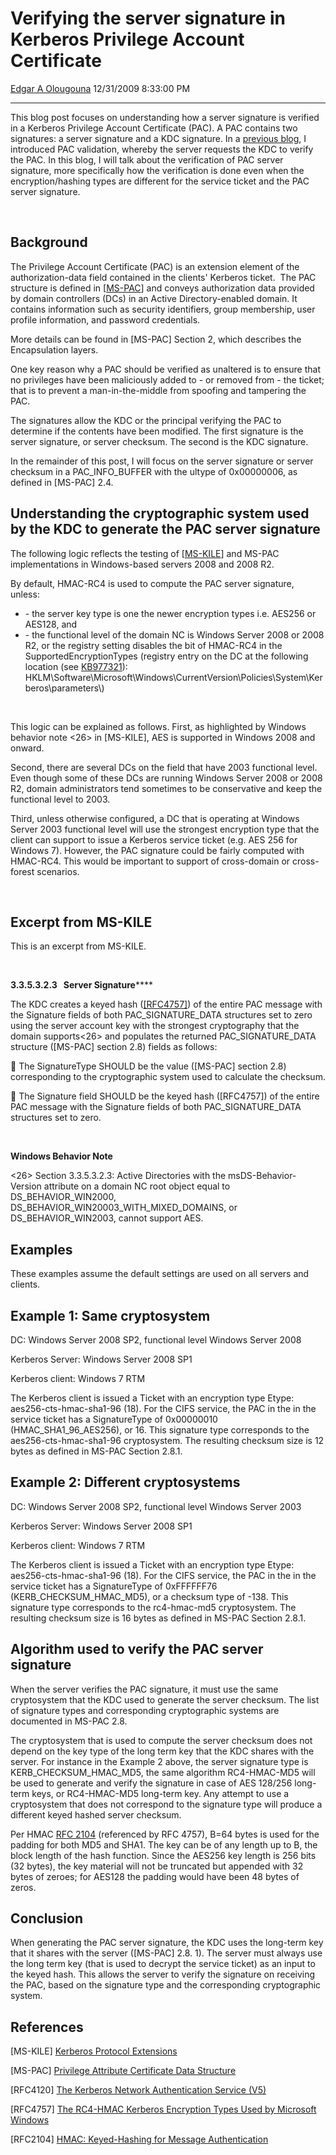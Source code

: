 <div id="page">

# Verifying the server signature in Kerberos Privilege Account Certificate

[Edgar A
Olougouna](https://social.msdn.microsoft.com/profile/Edgar%20A%20Olougouna)
12/31/2009 8:33:00 PM

-----

<div id="content">

This blog post focuses on understanding how a server signature is
verified in a Kerberos Privilege Account Certificate (PAC). A PAC
contains two signatures: a server signature and a KDC signature. In a
[previous
blog](http://blogs.msdn.com/openspecification/archive/2009/04/24/understanding-microsoft-kerberos-pac-validation.aspx),
I introduced PAC validation, whereby the server requests the KDC to
verify the PAC. In this blog, I will talk about the verification of PAC
server signature, more specifically how the verification is done even
when the encryption/hashing types are different for the service ticket
and the PAC server signature.

 

## Background

The Privilege Account Certificate (PAC) is an extension element of the
authorization-data field contained in the clients' Kerberos ticket.  The
PAC structure is defined in
\[[MS-PAC](http://msdn.microsoft.com/en-us/library/cc237917.aspx)\] and
conveys authorization data provided by domain controllers (DCs) in an
Active Directory-enabled domain. It contains information such as
security identifiers, group membership, user profile information, and
password credentials.

More details can be found in \[MS-PAC\] Section 2, which describes the
Encapsulation layers.

One key reason why a PAC should be verified as unaltered is to ensure
that no privileges have been maliciously added to - or removed from -
the ticket; that is to prevent a man-in-the-middle from spoofing and
tampering the PAC.

The signatures allow the KDC or the principal verifying the PAC to
determine if the contents have been modified. The first signature is the
server signature, or server checksum. The second is the KDC signature.

In the remainder of this post, I will focus on the server signature or
server checksum in a PAC\_INFO\_BUFFER with the ultype of 0x00000006, as
defined in \[MS-PAC\]
2.4.

## Understanding the cryptographic system used by the KDC to generate the PAC server signature

The following logic reflects the testing of
\[[MS-KILE](http://msdn.microsoft.com/en-us/library/cc233855.aspx)\] and
MS-PAC implementations in Windows-based servers 2008 and 2008 R2.

By default, HMAC-RC4 is used to compute the PAC server signature,
unless:

  - \- the server key type is one the newer encryption types i.e. AES256
    or AES128, and
  - \- the functional level of the domain NC is Windows Server 2008 or
    2008 R2, or the registry setting disables the bit of HMAC-RC4 in the
    SupportedEncryptionTypes (registry entry on the DC at the following
    location (see
    [KB977321](http://support.microsoft.com/default.aspx/kb/977321)):
    HKLM\\Software\\Microsoft\\Windows\\CurrentVersion\\Policies\\System\\Kerberos\\parameters\\)

 

This logic can be explained as follows. First, as highlighted by Windows
behavior note \<26\> in \[MS-KILE\], AES is supported in Windows 2008
and onward.

Second, there are several DCs on the field that have 2003 functional
level. Even though some of these DCs are running Windows Server 2008 or
2008 R2, domain administrators tend sometimes to be conservative and
keep the functional level to 2003.

Third, unless otherwise configured, a DC that is operating at Windows
Server 2003 functional level will use the strongest encryption type that
the client can support to issue a Kerberos service ticket (e.g. AES 256
for Windows 7). However, the PAC signature could be fairly computed with
HMAC-RC4. This would be important to support of cross-domain or
cross-forest scenarios.

 

## Excerpt from MS-KILE

This is an excerpt from MS-KILE.

 

<span id="_Toc247583957"></span>**3.3.5.3.2.3   Server
Signature**<span id="z962edb93fa3c48eaa0a6062f760eb69c"></span>****

The KDC creates a keyed hash
([\[RFC4757\]](http://go.microsoft.com/fwlink/?LinkId=90488)) of the
entire PAC message with the Signature fields of both
PAC\_SIGNATURE\_DATA structures set to zero using the server account key
with the strongest cryptography that the domain
supports<span id="z105"></span>\<26\> and populates the returned
PAC\_SIGNATURE\_DATA structure (\[MS-PAC\] section 2.8) fields as
follows:

 The SignatureType SHOULD be the value (\[MS-PAC\] section 2.8)
corresponding to the cryptographic system used to calculate the
checksum.

 The Signature field SHOULD be the keyed hash (\[RFC4757\]) of the
entire PAC message with the Signature fields of both
PAC\_SIGNATURE\_DATA structures set to zero.

<span id="_Toc247583958"></span> 

**Windows Behavior Note**

\<26\> Section 3.3.5.3.2.3: Active Directories with the
msDS-Behavior-Version attribute on a domain NC root object equal to
DS\_BEHAVIOR\_WIN2000, DS\_BEHAVIOR\_WIN20003\_WITH\_MIXED\_DOMAINS, or
DS\_BEHAVIOR\_WIN2003, cannot support AES.

## Examples

These examples assume the default settings are used on all servers and
clients.

## Example 1: Same cryptosystem

DC: Windows Server 2008 SP2, functional level Windows Server 2008

Kerberos Server: Windows Server 2008 SP1

Kerberos client: Windows 7 RTM

The Kerberos client is issued a Ticket with an encryption type Etype:
aes256-cts-hmac-sha1-96 (18). For the CIFS service, the PAC in the in
the service ticket has a SignatureType of 0x00000010
(HMAC\_SHA1\_96\_AES256), or 16. This signature type corresponds to the
aes256-cts-hmac-sha1-96 cryptosystem. The resulting checksum size is 12
bytes as defined in MS-PAC Section 2.8.1.

## Example 2: Different cryptosystems

DC: Windows Server 2008 SP2, functional level Windows Server 2003

Kerberos Server: Windows Server 2008 SP1

Kerberos client: Windows 7 RTM

The Kerberos client is issued a Ticket with an encryption type Etype:
aes256-cts-hmac-sha1-96 (18). For the CIFS service, the PAC in the in
the service ticket has a SignatureType of 0xFFFFFF76
(KERB\_CHECKSUM\_HMAC\_MD5), or a checksum type of -138. This signature
type corresponds to the rc4-hmac-md5 cryptosystem. The resulting
checksum size is 16 bytes as defined in MS-PAC Section 2.8.1.

## Algorithm used to verify the PAC server signature

When the server verifies the PAC signature, it must use the same
cryptosystem that the KDC used to generate the server checksum. The list
of signature types and corresponding cryptographic systems are
documented in MS-PAC 2.8.

The cryptosystem that is used to compute the server checksum does not
depend on the key type of the long term key that the KDC shares with the
server. For instance in the Example 2 above, the server signature type
is KERB\_CHECKSUM\_HMAC\_MD5, the same algorithm RC4-HMAC-MD5 will be
used to generate and verify the signature in case of AES 128/256
long-term keys, or RC4-HMAC-MD5 long-term key. Any attempt to use a
cryptosystem that does not correspond to the signature type will produce
a different keyed hashed server checksum.

Per HMAC [RFC 2104](http://www.ietf.org/rfc/rfc2104.txt) (referenced by
RFC 4757), B=64 bytes is used for the padding for both MD5 and SHA1. The
key can be of any length up to B, the block length of the hash function.
Since the AES256 key length is 256 bits (32 bytes), the key material
will not be truncated but appended with 32 bytes of zeroes; for AES128
the padding would have been 48 bytes of zeros.

## Conclusion

When generating the PAC server signature, the KDC uses the long-term key
that it shares with the server (\[MS-PAC\] 2.8. 1). The server must
always use the long term key (that is used to decrypt the service
ticket) as an input to the keyed hash. This allows the server to verify
the signature on receiving the PAC, based on the signature type and the
corresponding cryptographic system.

## References

\[MS-KILE\] [Kerberos Protocol
Extensions](http://msdn.microsoft.com/en-us/library/cc233855.aspx)

\[MS-PAC\] [Privilege Attribute Certificate Data
Structure](http://msdn.microsoft.com/en-us/library/cc237917.aspx)

\[RFC4120\] [The Kerberos Network Authentication Service
(V5)](http://www.ietf.org/rfc/rfc4120.txt)

\[RFC4757\] [The RC4-HMAC Kerberos Encryption Types Used by Microsoft
Windows](http://www.ietf.org/rfc/rfc4757.txt)

\[RFC2104\] [HMAC: Keyed-Hashing for Message
Authentication](http://www.ietf.org/rfc/rfc2104.txt)

 

</div>

</div>
